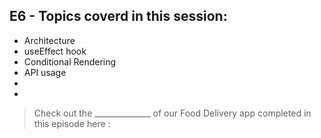 ## E6 - Topics coverd in this session:

- Architecture
- useEffect hook
- Conditional Rendering
- API usage
- 
- 

>  Check out the ______________ of our Food Delivery app completed in this episode here : 
